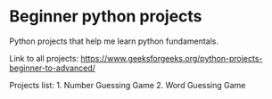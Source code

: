# Beginner python projects
 Python projects that help me learn python fundamentals.

Link to all projects: https://www.geeksforgeeks.org/python-projects-beginner-to-advanced/

Projects list:
    1. Number Guessing Game
    2. Word Guessing Game
